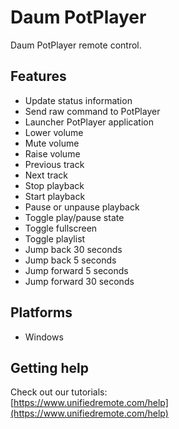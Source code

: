 # Daum PotPlayer
Daum PotPlayer remote control.

## Features
*  Update status information
*  Send raw command to PotPlayer
*  Launcher PotPlayer application
*  Lower volume
*  Mute volume
*  Raise volume
*  Previous track
*  Next track
*  Stop playback
*  Start playback
*  Pause or unpause playback
*  Toggle play/pause state
*  Toggle fullscreen
*  Toggle playlist
*  Jump back 30 seconds
*  Jump back 5 seconds
*  Jump forward 5 seconds
*  Jump forward 30 seconds

## Platforms
* Windows

## Getting help
Check out our tutorials: <br>
[https://www.unifiedremote.com/help](https://www.unifiedremote.com/help)
